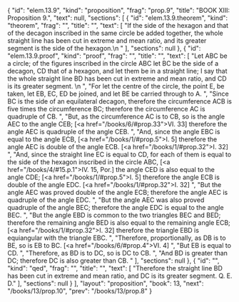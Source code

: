 {
  "id": "elem.13.9",
  "kind": "proposition",
  "frag": "prop.9",
  "title": "BOOK XIII: Proposition 9.",
  "text": null,
  "sections": [
    {
      "id": "elem.13.9.theorem",
      "kind": "theorem",
      "frag": "",
      "title": "",
      "text": [
        "If the side of the hexagon and that of the decagon inscribed in the same circle be added together, the whole straight line has been cut in extreme and mean ratio, and its greater segment is the side of the hexagon.\n      "
      ],
      "sections": null
    },
    {
      "id": "elem.13.9.proof",
      "kind": "proof",
      "frag": "",
      "title": "",
      "text": [
        "Let ABC be a circle; of the figures inscribed in the circle ABC let BC be the side of a decagon, CD that of a hexagon, and let them be in a straight line; I say that the whole straight line BD has been cut in extreme and mean ratio, and CD is its greater segment. \n      ",
        "For let the centre of the circle, the point E, be taken, let EB, EC, ED be joined, and let BE be carried through to A. ",
        "Since BC is the side of an equilateral decagon, therefore the circumference ACB is five times the circumference BC; therefore the circumference AC is quadruple of CB. ",
        "But, as the circumference AC is to CB, so is the angle AEC to the angle CEB; [<a href=\"/books/6/#prop.33\">VI. 33</a>] therefore the angle AEC is quadruple of the angle CEB. ",
        "And, since the angle EBC is equal to the angle ECB, [<a href=\"/books/1/#prop.5\">I. 5</a>] therefore the angle AEC is double of the angle ECB. [<a href=\"/books/1/#prop.32\">I. 32</a>] ",
        "And, since the straight line EC is equal to CD, for each of them is equal to the side of the hexagon inscribed in the circle ABC, [<a href=\"/books/4/#15.p.1\">IV. 15, Por.</a>] the angle CED is also equal to the angle CDE; [<a href=\"/books/1/#prop.5\">I. 5</a>] therefore the angle ECB is double of the angle EDC. [<a href=\"/books/1/#prop.32\">I. 32</a>] ",
        "But the angle AEC was proved double of the angle ECB; therefore the angle AEC is quadruple of the angle EDC. ",
        "But the angle AEC was also proved quadruple of the angle BEC; therefore the angle EDC is equal to the angle BEC. ",
        "But the angle EBD is common to the two triangles BEC and BED; therefore the remaining angle BED is also equal to the remaining angle ECB; [<a href=\"/books/1/#prop.32\">I. 32</a>] therefore the triangle EBD is equiangular with the triangle EBC. ",
        "Therefore, proportionally, as DB is to BE, so is EB to BC. [<a href=\"/books/6/#prop.4\">VI. 4</a>] ",
        "But EB is equal to CD. ",
        "Therefore, as BD is to DC, so is DC to CB. ",
        "And BD is greater than DC; therefore DC is also greater than CB. "
      ],
      "sections": null
    },
    {
      "id": "",
      "kind": "qed",
      "frag": "",
      "title": "",
      "text": [
        "Therefore the straight line BD has been cut in extreme and mean ratio, and DC is its greater segment. Q. E. D."
      ],
      "sections": null
    }
  ],
  "layout": "proposition",
  "book": 13,
  "next": "/books/13/prop.10",
  "prev": "/books/13/prop.8"
}
